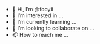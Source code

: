 - 👋 Hi, I’m @fooyii
- 👀 I’m interested in ...
- 🌱 I’m currently learning ...
- 💞️ I’m looking to collaborate on ...
- 📫 How to reach me ...

<!---
fooyii/fooyii is a ✨ special ✨ repository because its `README.md` (this file) appears on your GitHub profile.
You can click the Preview link to take a look at your changes.
--->

